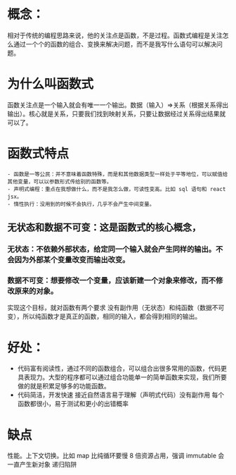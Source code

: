 # 概念：

相对于传统的编程思路来说，他的关注点是函数，不是过程。函数式编程是关注怎么通过一个个的函数的组合、变换来解决问题，而不是我写什么语句可以解决问题。

# 为什么叫函数式

函数关注点是一个输入就会有唯一一个输出。数据（输入）=>关系（根据关系得出输出）。核心就是关系，只要我们找到映射关系，只要让数据经过关系得出结果就可以了。

# 函数式特点

    - 函数是一等公民：并不意味着函数特殊，而是和其他数据类型一样处于平等地位，可以赋值给其他变量，可以以参数形式传给别的函数等。
    - 声明式编程：重点在我想做什么，而不是我怎么做，可读性变高。比如 sql 语句和 react jsx。
    - 惰性执行：没用到的时候不会执行，几乎不会产生中间变量。

## 无状态和数据不可变：这是函数式的核心概念，

### 无状态：不依赖外部状态，给定同一个输入就会产生同样的输出。不会因为外部某个变量改变而输出改变。

### 数据不可变：想要修改一个变量，应该新建一个对象来修改，而不修改原来的对象。

实现这个目标，就对函数有两个要求 没有副作用（无状态）和纯函数（数据不可变），所以纯函数才是真正的函数，相同的输入，都会得到相同的输出。

# 好处：

- 代码富有阅读性，通过不同的函数组合，可以组合出很多常用的函数，代码更具表现力。大型的程序都可以通过组合功能单一的简单函数来实现，我们所要做的就是积累足够多的功能函数。
- 代码简洁，开发快速
  接近自然语言易于理解（声明式代码）没有副作用
  每个函数都很小，易于测试和更小的出错概率

# 缺点

性能。上下文切换。比如 map 比纯循环要慢 8 倍资源占用，强调 immutable 会一直产生新对象
递归陷阱
